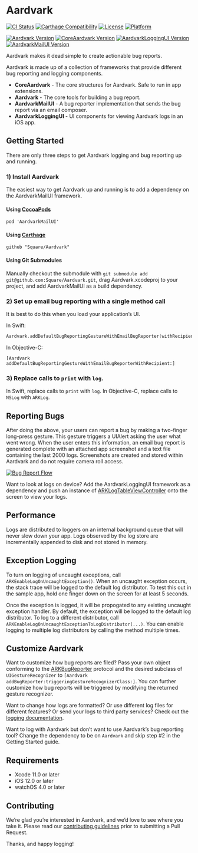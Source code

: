 # Aardvark

[![CI Status](https://img.shields.io/github/workflow/status/square/Aardvark/CI/master)](https://github.com/square/Aardvark/actions?query=workflow%3ACI+branch%3Amaster)
[![Carthage Compatibility](https://img.shields.io/badge/carthage-✓-e2c245.svg)](https://github.com/Carthage/Carthage/)
[![License](https://img.shields.io/cocoapods/l/Aardvark.svg)](https://cocoapods.org/pods/Aardvark)
[![Platform](https://img.shields.io/cocoapods/p/Aardvark.svg)](https://cocoapods.org/pods/Aardvark)

[![Aardvark Version](https://img.shields.io/cocoapods/v/Aardvark.svg?label=Aardvark)](https://cocoapods.org/pods/Aardvark)
[![CoreAardvark Version](https://img.shields.io/cocoapods/v/CoreAardvark.svg?label=CoreAardvark)](https://cocoapods.org/pods/CoreAardvark)
[![AardvarkLoggingUI Version](https://img.shields.io/cocoapods/v/AardvarkLoggingUI.svg?label=AardvarkLoggingUI)](https://cocoapods.org/pods/AardvarkLoggingUI)
[![AardvarkMailUI Version](https://img.shields.io/cocoapods/v/AardvarkMailUI.svg?label=AardvarkMailUI)](https://cocoapods.org/pods/AardvarkMailUI)

Aardvark makes it dead simple to create actionable bug reports.

Aardvark is made up of a collection of frameworks that provide different bug reporting and logging components.

* **CoreAardvark** - The core structures for Aardvark. Safe to run in app extensions.
* **Aardvark** - The core tools for building a bug report.
* **AardvarkMailUI** - A bug reporter implementation that sends the bug report via an email composer.
* **AardvarkLoggingUI** - UI components for viewing Aardvark logs in an iOS app.

## Getting Started

There are only three steps to get Aardvark logging and bug reporting up and running.

### 1) Install Aardvark

The easiest way to get Aardvark up and running is to add a dependency on the AardvarkMailUI framework.

#### Using [CocoaPods](https://cocoapods.org)

```
pod 'AardvarkMailUI'
```

#### Using [Carthage](https://github.com/Carthage/Carthage)

```
github "Square/Aardvark"
```

#### Using Git Submodules

Manually checkout the submodule with `git submodule add git@github.com:Square/Aardvark.git`, drag Aardvark.xcodeproj to your project, and add AardvarkMailUI as a build dependency.

### 2) Set up email bug reporting with a single method call

It is best to do this when you load your application’s UI.

In Swift:

```swift
Aardvark.addDefaultBugReportingGestureWithEmailBugReporter(withRecipient:)
```

In Objective-C:

```objc
[Aardvark addDefaultBugReportingGestureWithEmailBugReporterWithRecipient:]
```

### 3) Replace calls to `print` with `log`.

In Swift, replace calls to `print` with `log`. In Objective-C, replace calls to `NSLog` with `ARKLog`.

## Reporting Bugs

After doing the above, your users can report a bug by making a two-finger long-press gesture. This gesture triggers a UIAlert asking the user what went wrong. When the user enters this information, an email bug report is generated complete with an attached app screenshot and a text file containing the last 2000 logs. Screenshots are created and stored within Aardvark and do not require camera roll access.

[![Bug Report Flow](BugReportFlow.gif)](BugReportFlow.gif)

Want to look at logs on device? Add the AardvarkLoggingUI framework as a dependency and push an instance of [ARKLogTableViewController](Sources/AardvarkLoggingUI/Log%20Viewing/ARKLogTableViewController.h) onto the screen to view your logs.

## Performance

Logs are distributed to loggers on an internal background queue that will never slow down your app. Logs observed by the log store are incrementally appended to disk and not stored in memory.

## Exception Logging

To turn on logging of uncaught exceptions, call `ARKEnableLogOnUncaughtException()`. When an uncaught exception occurs, the stack trace will be logged to the default log distributor. To test this out in the sample app, hold one finger down on the screen for at least 5 seconds.

Once the exception is logged, it will be propogated to any existing uncaught exception handler. By default, the exception will be logged to the default log distributor. To log to a different distributor, call `ARKEnableLogOnUncaughtExceptionToLogDistributor(...)`. You can enable logging to multiple log distributors by calling the method multiple times.

## Customize Aardvark

Want to customize how bug reports are filed? Pass your own object conforming to the [ARKBugReporter](Sources/Aardvark/Bug%20Reporting/ARKBugReporter.h) protocol and the desired subclass of `UIGestureRecognizer` to `[Aardvark addBugReporter:triggeringGestureRecognizerClass:]`. You can further customize how bug reports will be triggered by modifying the returned gesture recognizer.

Want to change how logs are formatted? Or use different log files for different features? Or send your logs to third party services? Check out the [logging documentation](Documentation/Logging.md).

Want to log with Aardvark but don’t want to use Aardvark’s bug reporting tool? Change the dependency to be on `Aardvark` and skip step #2 in the Getting Started guide.

## Requirements

* Xcode 11.0 or later
* iOS 12.0 or later
* watchOS 4.0 or later

## Contributing

We’re glad you’re interested in Aardvark, and we’d love to see where you take it. Please read our [contributing guidelines](Contributing.md) prior to submitting a Pull Request.

Thanks, and happy logging!
